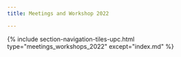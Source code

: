 ```yaml
---
title: Meetings and Workshop 2022

---
```


{% include section-navigation-tiles-upc.html type="meetings_workshops_2022" except="index.md" %}